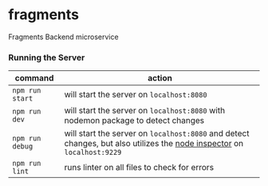 # fragments

Fragments Backend microservice

### Running the Server

| command | action |
| ------------------------ | ------------------------------------------------------ |
| `npm run start` | will start the server on `localhost:8080` |
| `npm run dev` | will start the server on `localhost:8080` with nodemon package to detect changes |
| `npm run debug` | will start the server on `localhost:8080` and detect changes, but also utilizes the [node inspector](https://nodejs.org/en/docs/guides/debugging-getting-started/) on `localhost:9229` |
| `npm run lint` | runs linter on all files to check for errors |
